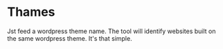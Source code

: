 # Thames
Jst feed a wordpress theme name. The tool will identify websites built on the same wordpress theme. It's that simple.
